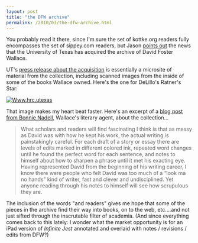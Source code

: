 ```yaml
---
layout: post
title: "the DFW archive"
permalink: /2010/03/the-dfw-archive.html
---
```


<p>You probably read it there, since I'm sure the set of kottke.org readers fully encompasses the set of sippey.com readers, but Jason <a href="http://kottke.org/10/03/david-foster-wallaces-archive-acquired">points out</a> the news that the University of Texas has acquired the archive of David Foster Wallace. </p>

<p>UT's <a href="http://www.hrc.utexas.edu/press/releases/2010/dfw/">press release about the acquisition</a> is essentially a microsite of material from the collection, including scanned images from the inside of some of the books Wallace owned.  Here's the one for DeLillo's Ratner's Star:</p>

<p><a style="display: inline;" href="http://sippey.typepad.com/.a/6a00d8341c4f5f53ef0120a91acd94970b-pi"><img class="asset  asset-image at-xid-6a00d8341c4f5f53ef0120a91acd94970b" alt="Www.hrc.utexas" src="http://sippey.typepad.com/.a/6a00d8341c4f5f53ef0120a91acd94970b-500wi"  /></a></p>

<p>That image makes my heart beat faster.  Here's an excerpt of a <a href="http://www.utexas.edu/opa/blogs/culturalcompass/2010/03/08/the-archives-are-a-window-into-his-mind/">blog post from Bonnie Nadell</a>, Wallace's literary agent, about the collection...</p>

<blockquote>
  <p>What scholars and readers will find fascinating I think is that as messy as David was with how he kept his work, the actual writing is painstakingly careful. For each draft of a story or essay there are levels of edits marked in different colored ink, repeated word changes until he found the perfect word for each sentence, and notes to himself about how to sharpen a phrase until it met his exacting eye. Having represented David from the beginning of his writing career, I know there were people who felt David was too much of a “look ma no hands” kind of writer, fast and clever and undisciplined. Yet anyone reading through his notes to himself will see how scrupulous they are. </p>
</blockquote>

<p>The inclusion of the words "and readers" gives me hope that some of the pieces in the archive find their way into books, on to the web, etc....and not just sifted through the inscrutable filter of academia.  (And since everything comes back to this lately:  I wonder what the market opportunity is for an iPad version of <em>Infinite Jest</em> annotated and overlaid with notes / revisions / edits from DFW?)</p>



